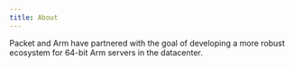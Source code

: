 ```yaml
---
title: About
---
```

Packet and Arm have partnered with the goal of developing a more robust ecosystem for 64-bit Arm servers in the datacenter.

